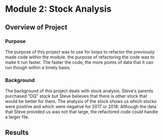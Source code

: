 # Module 2: Stock Analysis

## Overview of Project

### Purpose
The purpose of this project was to use for loops to refactor the previously made code within the module. the purpose of refactoring the code was to make it run faster.  The faster the code, the more points of data that it can run though within a timely basis.

### Background
The background of this project deals with stock analysis.  Steve's parents purchased "DQ" stock but Steve believes that there is other stock that would be better for them.  The analysis of the stock shows us which stocks were positive and which were negative for 2017 or 2018. Although the data that Steve provided us was not that large, the refactored code could handle a larger file.

## Results

